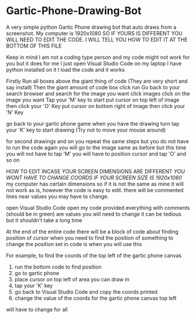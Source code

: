 # Gartic-Phone-Drawing-Bot
A very simple python Gartic Phone drawing bot that auto draws from a screenshot.
My computer is 1920x1080 SO IF YOURS IS DIFFERENT YOU WILL NEED TO EDIT THE CODE. I WILL TELL YOU HOW TO EDIT IT AT THE BOTTOM OF THIS FILE

Keep in mind I am not a coding type person and my code might not work for you but it does for me
I just open Visual Studio Code on my laptop
I have python installed on it
I load the code and it works

Firstly Run all boxes above the giant thing of code (They are very short and say install)
Then the giant amount of code box click run
Go back to your search browser and search for the image you want
click images
click on the image you want
Tap your 'M' key to start
put cursor on top left of image then click your 'O' Key
put cursor on bottom right of image then click your 'N' Key

go back to your gartic phone game when you have the drawing turn
tap your 'K' key to start drawing (Try not to move your mouse around)

for second drawings and on you repeat the same steps but you do not have to run the code again
you will go to the image same as before but this time you will not have to tap 'M'
you will have to position cursor and tap 'O' and so on


HOW TO EDIT INCASE YOUR SCREEN DIMENSIONS ARE DIFFERENT
*YOU WONT HAVE TO CHANGE COORDS IF YOUR SCREEN SIZE IS 1920x1080*
my computer has certain dimensions so if it is not the same as mine it will not work as is, however the code is easy to edit. there will be commented lines near values you may have to change.

open Visual Studio Code
open my code provided
everything with comments (should be in green) are values you will need to change
it can be tedious but it shouldn't take a long time

At the end of the entire code there will be a block of code about finding position of cursor
when you need to find the position of something to change the position set in code is when you will use this

For example,
to find the coords of the top left of the gartic phone canvas

1. run the bottom code to find position
2. go to gartic phone
3. place cursor on top left of area you can draw in
4. tap your 'K' key
5. go back to Visual Studio Code and copy the coords printed
6. change the value of the coords for the gartic phone canvas top left

will have to change for all
